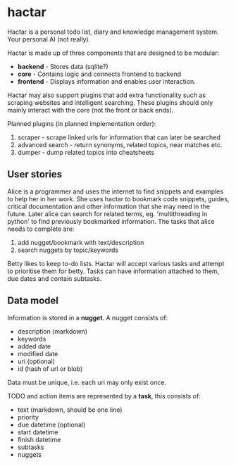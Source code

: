 hactar
======

Hactar is a personal todo list, diary and knowledge management system. Your
personal AI (not really).


Hactar is made up of three components that are designed to be modular:

 * **backend** - Stores data (sqlite?)
 * **core** - Contains logic and connects frontend to backend
 * **frontend** - Displays information and enables user interaction.

Hactar may also support plugins that add extra functionality such as scraping
websites and intelligent searching. These plugins should only mainly interact
with the core (not the front or back ends).

Planned plugins (in planned implementation order):
 1. scraper - scrape linked urls for information that can later be searched
 2. advanced search - return synonyms, related topics, near matches etc.
 3. dumper - dump related topics into cheatsheets

User stories
------------

Alice is a programmer and uses the internet to find snippets and examples to
help her in her work. She uses hactar to bookmark code snippets, guides,
critical documentation and other information that she may need in the future.
Later alice can search for related terms, eg. 'multithreading in python' to
find previously bookmarked information.
The tasks that alice needs to complete are:
 1. add nugget/bookmark with text/description
 2. search nuggets by topic/keywords

Betty likes to keep to-do lists. Hactar will accept various tasks and
attempt to prioritise them for betty. Tasks can have information attached to
them, due dates and contain subtasks.

Data model
----------

Information is stored in a **nugget**. A nugget consists of:
 * description (markdown)
 * keywords
 * added date
 * modified date
 * uri (optional)
 * id (hash of url or blob)

Data must be unique, i.e. each uri may only exist once.

TODO and action items are represented by a **task**, this consists of:
 * text (markdown, should be one line)
 * priority
 * due datetime (optional)
 * start datetime
 * finish datetime
 * subtasks
 * nuggets

